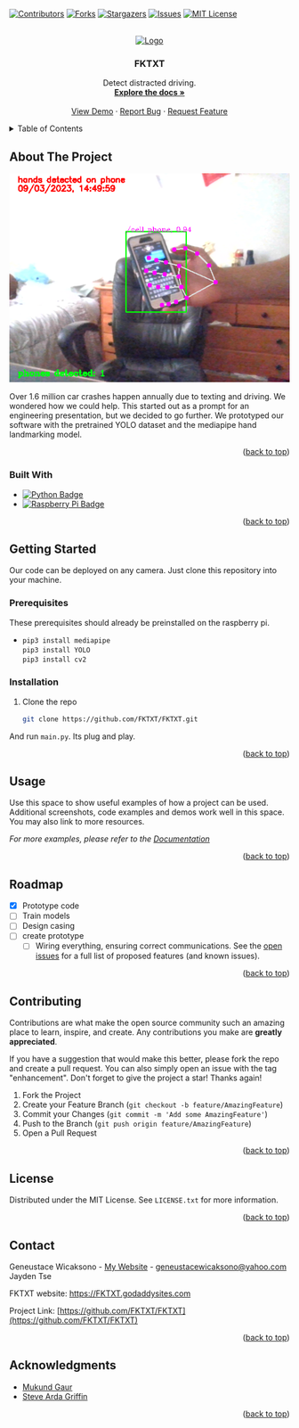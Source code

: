 <!-- Improved compatibility of back to top link: See: https://github.com/othneildrew/Best-README-Template/pull/73 -->
<a name="readme-top"></a>
<!--
*** Thanks for checking out the Best-README-Template. If you have a suggestion
*** that would make this better, please fork the repo and create a pull request
*** or simply open an issue with the tag "enhancement".
*** Don't forget to give the project a star!
*** Thanks again! Now go create something AMAZING! :D
-->



<!-- PROJECT SHIELDS -->
<!--
*** I'm using markdown "reference style" links for readability.
*** Reference links are enclosed in brackets [ ] instead of parentheses ( ).
*** See the bottom of this document for the declaration of the reference variables
*** for contributors-url, forks-url, etc. This is an optional, concise syntax you may use.
*** https://www.markdownguide.org/basic-syntax/#reference-style-links
-->
[![Contributors][contributors-shield]][contributors-url]
[![Forks][forks-shield]][forks-url]
[![Stargazers][stars-shield]][stars-url]
[![Issues][issues-shield]][issues-url]
[![MIT License][license-shield]][license-url]


<!-- PROJECT LOGO -->
<br />
<div align="center">
  <a href="https://github.com/FKTXT/FKTXT">
    <img src="https://cdn.sparkfun.com//assets/parts/1/3/5/1/9/15137-JeVois_Smart_Machine_Vision_Camera-04.jpg" alt="Logo">
  </a>

<h3 align="center">FKTXT</h3>

  <p align="center">
    Detect distracted driving.
    <br /> 
    <a href="https://github.com/FKTXT/FKTXT"><strong>Explore the docs »</strong></a>
    <br />
    <br />
    <a href="https://github.com/FKTXT/FKTXT">View Demo</a>
    ·
    <a href="https://github.com/FKTXT/FKTXT/issues">Report Bug</a>
    ·
    <a href="https://github.com/FKTXT/FKTXT/issues">Request Feature</a>
  </p>
</div>



<!-- TABLE OF CONTENTS -->
<details>
  <summary>Table of Contents</summary>
  <ol>
    <li>
      <a href="#about-the-project">About The Project</a>
      <ul>
        <li><a href="#built-with">Built With</a></li>
      </ul>
    </li>
    <li>
      <a href="#getting-started">Getting Started</a>
      <ul>
        <li><a href="#prerequisites">Prerequisites</a></li>
        <li><a href="#installation">Installation</a></li>
      </ul>
    </li>
    <li><a href="#usage">Usage</a></li>
    <li><a href="#roadmap">Roadmap</a></li>
    <li><a href="#contributing">Contributing</a></li>
    <li><a href="#license">License</a></li>
    <li><a href="#contact">Contact</a></li>
    <li><a href="#acknowledgments">Acknowledgments</a></li>
  </ol>
</details>



<!-- ABOUT THE PROJECT -->
## About The Project

[![Product Name Screen Shot][product-screenshot]](https://example.com)

Over 1.6 million car crashes happen annually due to texting and driving. We wondered how we could help. This started out as a prompt for an engineering presentation, but we decided to go further. We prototyped our software with the pretrained YOLO dataset and the mediapipe hand landmarking model. 

<p align="right">(<a href="#readme-top">back to top</a>)</p>



### Built With

* [![Python Badge][python]][python-url]
* [![Raspberry Pi Badge][rpi]][rpi-url]

<p align="right">(<a href="#readme-top">back to top</a>)</p>



<!-- GETTING STARTED -->
## Getting Started

Our code can be deployed on any camera.
Just clone this repository into your machine.

### Prerequisites

These prerequisites should already be preinstalled on the raspberry pi.
* ```sh
  pip3 install mediapipe
  pip3 install YOLO
  pip3 install cv2
  ```

### Installation


1. Clone the repo
   ```sh
   git clone https://github.com/FKTXT/FKTXT.git
   ```

And run `main.py`. Its plug and play.

<p align="right">(<a href="#readme-top">back to top</a>)</p>



<!-- USAGE EXAMPLES -->
## Usage

Use this space to show useful examples of how a project can be used. Additional screenshots, code examples and demos work well in this space. You may also link to more resources.

_For more examples, please refer to the [Documentation](https://example.com)_

<p align="right">(<a href="#readme-top">back to top</a>)</p>



<!-- ROADMAP -->
## Roadmap

- [X] Prototype code
- [ ] Train models
- [ ] Design casing
- [ ] create prototype
    - [ ] Wiring everything, ensuring correct communications.
See the [open issues](https://github.com/FKTXT/FKTXT/issues) for a full list of proposed features (and known issues).

<p align="right">(<a href="#readme-top">back to top</a>)</p>



<!-- CONTRIBUTING -->
## Contributing

Contributions are what make the open source community such an amazing place to learn, inspire, and create. Any contributions you make are **greatly appreciated**.

If you have a suggestion that would make this better, please fork the repo and create a pull request. You can also simply open an issue with the tag "enhancement".
Don't forget to give the project a star! Thanks again!

1. Fork the Project
2. Create your Feature Branch (`git checkout -b feature/AmazingFeature`)
3. Commit your Changes (`git commit -m 'Add some AmazingFeature'`)
4. Push to the Branch (`git push origin feature/AmazingFeature`)
5. Open a Pull Request

<p align="right">(<a href="#readme-top">back to top</a>)</p>



<!-- LICENSE -->
## License

Distributed under the MIT License. See `LICENSE.txt` for more information.

<p align="right">(<a href="#readme-top">back to top</a>)</p>



<!-- CONTACT -->
## Contact

Geneustace Wicaksono - [My Website](https://genewica.herokuapp.com) - geneustacewicaksono@yahoo.com
Jayden Tse

FKTXT website: https://FKTXT.godaddysites.com

Project Link: [https://github.com/FKTXT/FKTXT](https://github.com/FKTXT/FKTXT)

<p align="right">(<a href="#readme-top">back to top</a>)</p>



<!-- ACKNOWLEDGMENTS -->
## Acknowledgments

* [Mukund Gaur]()
* [Steve Arda Griffin]()

<p align="right">(<a href="#readme-top">back to top</a>)</p>



<!-- MARKDOWN LINKS & IMAGES -->
<!-- https://www.markdownguide.org/basic-syntax/#reference-style-links -->
[contributors-shield]: https://img.shields.io/github/contributors/FKTXT/FKTXT.svg?style=for-the-badge
[contributors-url]: https://github.com/FKTXT/FKTXT/graphs/contributors
[forks-shield]: https://img.shields.io/github/forks/FKTXT/FKTXT.svg?style=for-the-badge
[forks-url]: https://github.com/FKTXT/FKTXT/network/members
[stars-shield]: https://img.shields.io/github/stars/FKTXT/FKTXT.svg?style=for-the-badge
[stars-url]: https://github.com/FKTXT/FKTXT/stargazers
[issues-shield]: https://img.shields.io/github/issues/FKTXT/FKTXT.svg?style=for-the-badge
[issues-url]: https://github.com/FKTXT/FKTXT/issues
[license-shield]: https://img.shields.io/github/license/FKTXT/FKTXT.svg?style=for-the-badge
[license-url]: https://github.com/FKTXT/FKTXT/blob/master/LICENSE.txt
[linkedin-shield]: https://img.shields.io/badge/-LinkedIn-black.svg?style=for-the-badge&logo=linkedin&colorB=555
[linkedin-url]: https://linkedin.com/in/linkedin_username
[product-screenshot]: documentation/maindemo.png
[jumper]: images/jumper.png
[body]: images/body.png
[python]: https://img.shields.io/badge/Python-3776AB?style=for-the-badge&logo=python&logoColor=white
[python-url]: https://python.com
[rpi]: https://img.shields.io/badge/Raspberry%20Pi-A22846?style=for-the-badge&logo=Raspberry%20Pi&logoColor=white
[rpi-url]: https://raspberrypi.com
